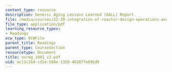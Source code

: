 ```yaml
---
content_type: resource
description: Generic Aging Lessons Learned (GALL) Report.
file: /media/courses/22-39-integration-of-reactor-design-operations-and-safety-fall-2006/ac11c16dcd1e5b8e135946287fe695d9_nureg_1801_v2.pdf
file_type: application/pdf
learning_resource_types:
- Readings
ocw_type: OCWFile
parent_title: Readings
parent_type: CourseSection
resourcetype: Document
title: nureg_1801_v2.pdf
uid: ac11c16d-cd1e-5b8e-1359-46287fe695d9
---
```

